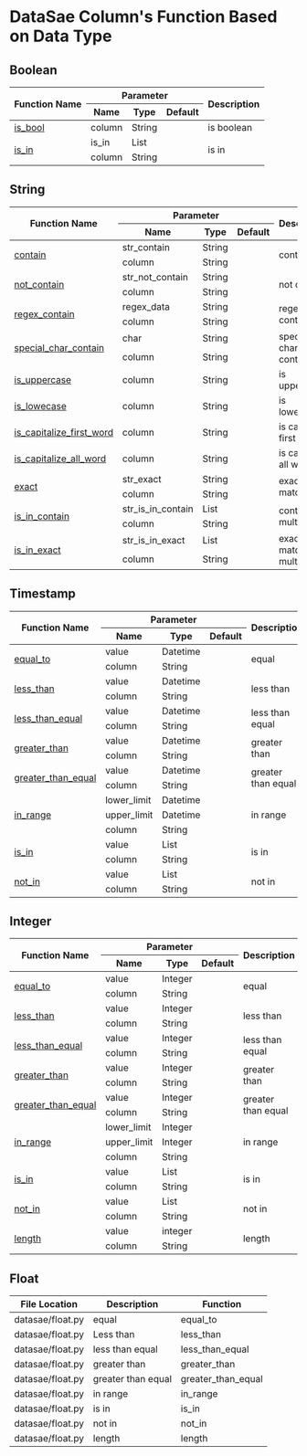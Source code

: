 <!--
Copyright (C) Free Software Foundation, Inc. All rights reserved.
Licensed under the AGPL-3.0-only License. See LICENSE in the project root
for license information.
-->

<!-- markdownlint-disable MD033 -->

# DataSae Column's Function Based on Data Type

## Boolean

<table>
    <thead>
        <tr>
            <th rowspan=2>Function Name</th>
            <th colspan=3>Parameter</th>
            <th rowspan=2>Description</th>
        </tr>
        <tr>
            <th>Name</th>
            <th>Type</th>
            <th>Default</th>
        </tr>
    </thead>
    <tbody>
        <tr>
            <td>
                <a href="https://jabardigitalservice.github.io/DataSae/boolean.html#datasae.boolean.Boolean.is_bool">is_bool</a>
            </td>
            <td>column</td>
            <td>String</td>
            <td></td>
            <td>is boolean</td>
        </tr>
        <tr>
            <td rowspan=2>
                <a href="https://jabardigitalservice.github.io/DataSae/boolean.html#datasae.boolean.Boolean.is_in">is_in</a>
            </td>
            <td>is_in</td>
            <td>List</td>
            <td></td>
            <td rowspan=2>is in</td>
        </tr>
        <tr>
            <td>column</td>
            <td>String</td>
            <td></td>
        </tr>
    </tbody>
</table>

## String

<table>
    <thead>
        <tr>
            <th rowspan=2>Function Name</th>
            <th colspan=3>Parameter</th>
            <th rowspan=2>Description</th>
        </tr>
        <tr>
            <th>Name</th>
            <th>Type</th>
            <th>Default</th>
        </tr>
    </thead>
    <tbody>
        <tr>
            <td rowspan=2>
                <a href="https://jabardigitalservice.github.io/DataSae/string.html#datasae.string.String.contain">contain</a>
            </td>
            <td>str_contain</td>
            <td>String</td>
            <td></td>
            <td rowspan=2>contain</td>
        </tr>
        <tr>
            <td>column</td>
            <td>String</td>
            <td></td>
        </tr>
        <tr>
            <td rowspan=2>
                <a href="https://jabardigitalservice.github.io/DataSae/string.html#datasae.string.String.not_contain">not_contain</a>
            </td>
            <td>str_not_contain</td>
            <td>String</td>
            <td></td>
            <td rowspan=2>not contain</td>
        </tr>
        <tr>
            <td>column</td>
            <td>String</td>
            <td></td>
        </tr>
        <tr>
            <td rowspan=2>
                <a href="https://jabardigitalservice.github.io/DataSae/string.html#datasae.string.String.regex_contain">regex_contain</a>
            </td>
            <td>regex_data</td>
            <td>String</td>
            <td></td>
            <td rowspan=2>regex contain</td>
        </tr>
        <tr>
            <td>column</td>
            <td>String</td>
            <td></td>
        </tr>
        <tr>
            <td rowspan=2>
                <a href="https://jabardigitalservice.github.io/DataSae/string.html#datasae.string.String.special_char_contain">special_char_contain</a>
            </td>
            <td>char</td>
            <td>String</td>
            <td></td>
            <td rowspan=2>special character contain</td>
        </tr>
        <tr>
            <td>column</td>
            <td>String</td>
            <td></td>
        </tr>
        <tr>
            <td>
                <a href="https://jabardigitalservice.github.io/DataSae/string.html#datasae.string.String.is_uppercase">is_uppercase</a>
            </td>
            <td>column</td>
            <td>String</td>
            <td></td>
            <td>is uppercase</td>
        </tr>
        <tr>
            <td>
                <a href="https://jabardigitalservice.github.io/DataSae/string.html#datasae.string.String.is_lowecase">is_lowecase</a>
            </td>
            <td>column</td>
            <td>String</td>
            <td></td>
            <td>is lowercase</td>
        </tr>
        <tr>
            <td>
                <a href="https://jabardigitalservice.github.io/DataSae/string.html#datasae.string.String.is_capitalize_first_word">is_capitalize_first_word</a>
            </td>
            <td>column</td>
            <td>String</td>
            <td></td>
            <td>is capitalize first word</td>
        </tr>
        <tr>
            <td>
                <a href="https://jabardigitalservice.github.io/DataSae/string.html#datasae.string.String.is_capitalize_all_word">is_capitalize_all_word</a>
            </td>
            <td>column</td>
            <td>String</td>
            <td></td>
            <td>is capitalize all word</td>
        </tr>
        <tr>
            <td rowspan=2>
                <a href="https://jabardigitalservice.github.io/DataSae/string.html#datasae.string.String.exact">exact</a>
            </td>
            <td>str_exact</td>
            <td>String</td>
            <td></td>
            <td rowspan=2>exact match</td>
        </tr>
        <tr>
            <td>column</td>
            <td>String</td>
            <td></td>
        </tr>
        <tr>
            <td rowspan=2>
                <a href="https://jabardigitalservice.github.io/DataSae/string.html#datasae.string.String.is_in_contain">is_in_contain</a>
            </td>
            <td>str_is_in_contain</td>
            <td>List</td>
            <td></td>
            <td rowspan=2>contain to multiple</td>
        </tr>
        <tr>
            <td>column</td>
            <td>String</td>
            <td></td>
        </tr>
        <tr>
            <td rowspan=2>
                <a href="https://jabardigitalservice.github.io/DataSae/string.html#datasae.string.String.is_in_exact">is_in_exact</a>
            </td>
            <td>str_is_in_exact</td>
            <td>List</td>
            <td></td>
            <td rowspan=2>exact match to multiple</td>
        </tr>
        <tr>
            <td>column</td>
            <td>String</td>
            <td></td>
        </tr>
    </tbody>
</table>

## Timestamp

<table>
    <thead>
        <tr>
            <th rowspan=2>Function Name</th>
            <th colspan=3>Parameter</th>
            <th rowspan=2>Description</th>
        </tr>
        <tr>
            <th>Name</th>
            <th>Type</th>
            <th>Default</th>
        </tr>
    </thead>
    <tbody>
        <tr>
            <td rowspan=2>
                <a href="https://jabardigitalservice.github.io/DataSae/timestamp.html#datasae.timestamp.Timestamp.equal_to">equal_to</a>
            </td>
            <td>value</td>
            <td>Datetime</td>
            <td></td>
            <td rowspan=2>equal</td>
        </tr>
        <tr>
            <td>column</td>
            <td>String</td>
            <td></td>
        </tr>
        <tr>
            <td rowspan=2>
                <a href="https://jabardigitalservice.github.io/DataSae/timestamp.html#datasae.timestamp.Timestamp.less_than">less_than</a>
            </td>
            <td>value</td>
            <td>Datetime</td>
            <td></td>
            <td rowspan=2>less than</td>
        </tr>
        <tr>
            <td>column</td>
            <td>String</td>
            <td></td>
        </tr>
        <tr>
            <td rowspan=2>
                <a href="https://jabardigitalservice.github.io/DataSae/timestamp.html#datasae.timestamp.Timestamp.less_than_equal">less_than_equal</a>
            </td>
            <td>value</td>
            <td>Datetime</td>
            <td></td>
            <td rowspan=2>less than equal</td>
        </tr>
        <tr>
            <td>column</td>
            <td>String</td>
            <td></td>
        </tr>
        <tr>
            <td rowspan=2>
                <a href="https://jabardigitalservice.github.io/DataSae/timestamp.html#datasae.timestamp.Timestamp.greater_than">greater_than</a>
            </td>
            <td>value</td>
            <td>Datetime</td>
            <td></td>
            <td rowspan=2>greater than</td>
        </tr>
        <tr>
            <td>column</td>
            <td>String</td>
            <td></td>
        </tr>
        <tr>
            <td rowspan=2>
                <a href="https://jabardigitalservice.github.io/DataSae/timestamp.html#datasae.timestamp.Timestamp.greater_than_equal">greater_than_equal</a>
            </td>
            <td>value</td>
            <td>Datetime</td>
            <td></td>
            <td rowspan=2>greater than equal</td>
        </tr>
        <tr>
            <td>column</td>
            <td>String</td>
            <td></td>
        </tr>
        <tr>
            <td rowspan=3>
                <a href="https://jabardigitalservice.github.io/DataSae/timestamp.html#datasae.timestamp.Timestamp.in_range">in_range</a>
            </td>
            <td>lower_limit</td>
            <td>Datetime</td>
            <td></td>
            <td rowspan=3>in range</td>
        </tr>
        <tr>
            <td>upper_limit</td>
            <td>Datetime</td>
            <td></td>
        </tr>
        <tr>
            <td>column</td>
            <td>String</td>
            <td></td>
        </tr>
        <tr>
            <td rowspan=2>
                <a href="https://jabardigitalservice.github.io/DataSae/timestamp.html#datasae.timestamp.Timestamp.is_in">is_in</a>
            </td>
            <td>value</td>
            <td>List</td>
            <td></td>
            <td rowspan=2>is in</td>
        </tr>
        <tr>
            <td>column</td>
            <td>String</td>
            <td></td>
        </tr>
        <tr>
            <td rowspan=2>
                <a href="https://jabardigitalservice.github.io/DataSae/timestamp.html#datasae.timestamp.Timestamp.not_in">not_in</a>
            </td>
            <td>value</td>
            <td>List</td>
            <td></td>
            <td rowspan=2>not in</td>
        </tr>
        <tr>
            <td>column</td>
            <td>String</td>
            <td></td>
        </tr>
    </tbody>
</table>

## Integer

<table>
    <thead>
        <tr>
            <th rowspan=2>Function Name</th>
            <th colspan=3>Parameter</th>
            <th rowspan=2>Description</th>
        </tr>
        <tr>
            <th>Name</th>
            <th>Type</th>
            <th>Default</th>
        </tr>
    </thead>
    <tbody>
        <tr>
            <td rowspan=2>
                <a href="https://jabardigitalservice.github.io/DataSae/integer.html#datasae.integer.Integer.equal_to">equal_to</a>
            </td>
            <td>value</td>
            <td>Integer</td>
            <td></td>
            <td rowspan=2>equal</td>
        </tr>
        <tr>
            <td>column</td>
            <td>String</td>
            <td></td>
        </tr>
        <tr>
            <td rowspan=2>
                <a href="https://jabardigitalservice.github.io/DataSae/integer.html#datasae.integer.Integer.less_than">less_than</a>
            </td>
            <td>value</td>
            <td>Integer</td>
            <td></td>
            <td rowspan=2>less than</td>
        </tr>
        <tr>
            <td>column</td>
            <td>String</td>
            <td></td>
        </tr>
        <tr>
            <td rowspan=2>
                <a href="https://jabardigitalservice.github.io/DataSae/integer.html#datasae.integer.Integer.less_than_equal">less_than_equal</a>
            </td>
            <td>value</td>
            <td>Integer</td>
            <td></td>
            <td rowspan=2>less than equal</td>
        </tr>
        <tr>
            <td>column</td>
            <td>String</td>
            <td></td>
        </tr>
        <tr>
            <td rowspan=2>
                <a href="https://jabardigitalservice.github.io/DataSae/integer.html#datasae.integer.Integer.greater_than">greater_than</a>
            </td>
            <td>value</td>
            <td>Integer</td>
            <td></td>
            <td rowspan=2>greater than</td>
        </tr>
        <tr>
            <td>column</td>
            <td>String</td>
            <td></td>
        </tr>
        <tr>
            <td rowspan=2>
                <a href="https://jabardigitalservice.github.io/DataSae/integer.html#datasae.integer.Integer.greater_than_equal">greater_than_equal</a>
            </td>
            <td>value</td>
            <td>Integer</td>
            <td></td>
            <td rowspan=2>greater than equal</td>
        </tr>
        <tr>
            <td>column</td>
            <td>String</td>
            <td></td>
        </tr>
        <tr>
            <td rowspan=3>
                <a href="https://jabardigitalservice.github.io/DataSae/integer.html#datasae.integer.Integer.in_range">in_range</a>
            </td>
            <td>lower_limit</td>
            <td>Integer</td>
            <td></td>
            <td rowspan=3>in range</td>
        </tr>
        <tr>
            <td>upper_limit</td>
            <td>Integer</td>
            <td></td>
        </tr>
        <tr>
            <td>column</td>
            <td>String</td>
            <td></td>
        </tr>
        <tr>
            <td rowspan=2>
                <a href="https://jabardigitalservice.github.io/DataSae/integer.html#datasae.integer.Integer.is_in">is_in</a>
            </td>
            <td>value</td>
            <td>List</td>
            <td></td>
            <td rowspan=2>is in</td>
        </tr>
        <tr>
            <td>column</td>
            <td>String</td>
            <td></td>
        </tr>
        <tr>
            <td rowspan=2>
                <a href="https://jabardigitalservice.github.io/DataSae/integer.html#datasae.integer.Integer.not_in">not_in</a>
            </td>
            <td>value</td>
            <td>List</td>
            <td></td>
            <td rowspan=2>not in</td>
        </tr>
        <tr>
            <td>column</td>
            <td>String</td>
            <td></td>
        </tr>
        <tr>
            <td rowspan=2>
                <a href="https://jabardigitalservice.github.io/DataSae/integer.html#datasae.integer.Integer.length">length</a>
            </td>
            <td>value</td>
            <td>integer</td>
            <td></td>
            <td rowspan=2>length</td>
        </tr>
        <tr>
            <td>column</td>
            <td>String</td>
            <td></td>
        </tr>
    </tbody>
</table>

## Float

| File Location    | Description        | Function           |
|------------------|--------------------|--------------------|
| datasae/float.py | equal              | equal_to           |
| datasae/float.py | Less than          | less_than          |
| datasae/float.py | less than equal    | less_than_equal    |
| datasae/float.py | greater than       | greater_than       |
| datasae/float.py | greater than equal | greater_than_equal |
| datasae/float.py | in range           | in_range           |
| datasae/float.py | is in              | is_in              |
| datasae/float.py | not in             | not_in             |
| datasae/float.py | length             | length             |

<!-- markdownlint-enable MD033 -->
